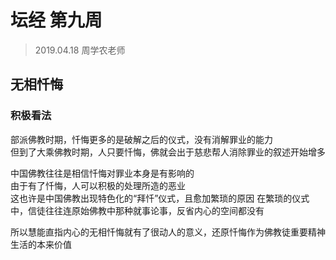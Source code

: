 # 坛经 第九周
> 2019.04.18 周学农老师  
## 无相忏悔
### 积极看法
部派佛教时期，忏悔更多的是破解之后的仪式，没有消解罪业的能力  
但到了大乘佛教时期，人只要忏悔，佛就会出于慈悲帮人消除罪业的叙述开始增多  

中国佛教往往是相信忏悔对罪业本身是有影响的  
由于有了忏悔，人可以积极的处理所造的恶业  
这也许是中国佛教出现特色化的“拜忏”仪式，且愈加繁琐的原因
在繁琐的仪式中，信徒往往连原始佛教中那种就事论事，反省内心的空间都没有  

所以慧能直指内心的无相忏悔就有了很动人的意义，还原忏悔作为佛教徒重要精神生活的本来价值  








